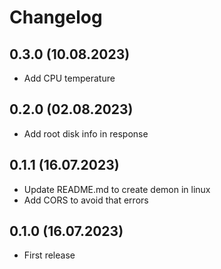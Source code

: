 # Changelog

## 0.3.0 (10.08.2023)

- Add CPU temperature

## 0.2.0 (02.08.2023)

- Add root disk info in response

## 0.1.1 (16.07.2023)

- Update README.md to create demon in linux
- Add CORS to avoid that errors

## 0.1.0 (16.07.2023)

- First release
